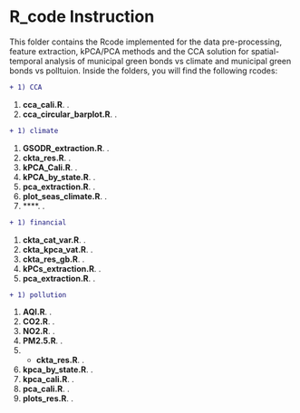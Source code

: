 # R_code Instruction

This folder contains the Rcode implemented for the data pre-processing, feature extraction, kPCA/PCA methods and the CCA solution for spatial-temporal analysis of municipal green bonds vs climate and municipal green bonds vs polltuion. Inside the folders, you will find the following rcodes:

```diff
+ 1) CCA
```

1. **cca_cali.R**. .
2.  **cca_circular_barplot.R**. .



```diff
+ 1) climate
```
1. **GSODR_extraction.R**. .
2.  **ckta_res.R**. .
3.  **kPCA_Cali.R**. .
4. **kPCA_by_state.R**. .
5.  **pca_extraction.R**. .
6.  **plot_seas_climate.R**. .
7.  ****. .


```diff
+ 1) financial
```
1. **ckta_cat_var.R**. .
2.  **ckta_kpca_vat.R**. .
3.  **ckta_res_gb.R**.  .
4.  **kPCs_extraction.R**. .
5. **pca_extraction.R**. .


```diff
+ 1) pollution
```
1. **AQI.R**. .
2.  **CO2.R**. .
3.  **NO2.R**. .
4. **PM2.5.R**. .
5. * **ckta_res.R**. .
6.  **kpca_by_state.R**. .
7.  **kpca_cali.R**. .
8.  **pca_cali.R**. .
9.  **plots_res.R**. .

